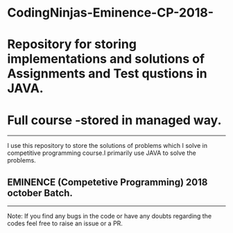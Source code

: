 # CodingNinjas-Eminence-CP-2018-
# Repository for storing implementations and solutions of Assignments and Test qustions in JAVA.
# Full course -stored in managed way.
*************************************************************************************************************
I use this repository to store the solutions of problems which I solve in competitive programming course.I primarily use JAVA to solve the problems.

## EMINENCE (Competetive Programming) 2018 october Batch.
 
 *********************************************************************************************************************
Note: If you find any bugs in the code or have any doubts regarding the codes feel free to raise an issue or a PR.
